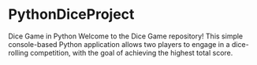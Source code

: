 # PythonDiceProject
Dice Game in Python Welcome to the Dice Game repository! This simple console-based Python application allows two players to engage in a dice-rolling competition, with the goal of achieving the highest total score.
